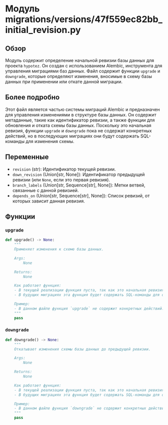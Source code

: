 # Модуль migrations/versions/47f559ec82bb_initial_revision.py

## Обзор

Модуль содержит определение начальной ревизии базы данных для проекта `hypotez`. Он создан с использованием Alembic, инструмента для управления миграциями баз данных. Файл содержит функции `upgrade` и `downgrade`, которые определяют изменения, вносимые в схему базы данных при применении или откате данной миграции.

## Более подробно

Этот файл является частью системы миграций Alembic и предназначен для управления изменениями в структуре базы данных. Он содержит метаданные, такие как идентификатор ревизии, а также функции для обновления и отката схемы базы данных. Поскольку это начальная ревизия, функции `upgrade` и `downgrade` пока не содержат конкретных действий, но в последующих миграциях они будут содержать SQL-команды для изменения схемы.

## Переменные

- `revision` (str): Идентификатор текущей ревизии.
- `down_revision` (Union[str, None]): Идентификатор предыдущей ревизии (или `None`, если это первая ревизия).
- `branch_labels` (Union[str, Sequence[str], None]): Метки ветвей, связанные с данной ревизией.
- `depends_on` (Union[str, Sequence[str], None]): Список ревизий, от которых зависит данная ревизия.

## Функции

### `upgrade`

```python
def upgrade() -> None:
    """
    Применяет изменения к схеме базы данных.

    Args:
        None

    Returns:
        None

    Как работает функция:
    - В текущей реализации функция пуста, так как это начальная ревизия и никаких изменений в схеме базы данных не требуется.
    - В будущих миграциях эта функция будет содержать SQL-команды для обновления схемы базы данных до текущей версии.

    Пример:
    - В данном файле функция `upgrade` не содержит конкретных действий.
    """
    pass
```

### `downgrade`

```python
def downgrade() -> None:
    """
    Откатывает изменения схемы базы данных до предыдущей ревизии.

    Args:
        None

    Returns:
        None

    Как работает функция:
    - В текущей реализации функция пуста, так как это начальная ревизия и откат не требуется.
    - В будущих миграциях эта функция будет содержать SQL-команды для отката схемы базы данных до предыдущей версии.

    Пример:
    - В данном файле функция `downgrade` не содержит конкретных действий.
    """
    pass